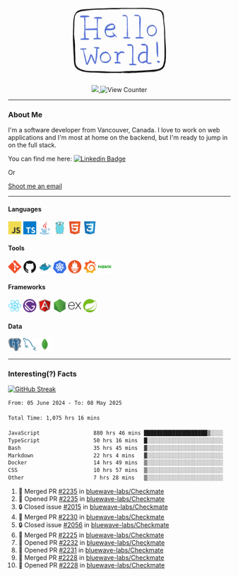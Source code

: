 <div align="center">
    <img src="./img/hello_world.webp" height="200px" width="">
    <div>
        <a href="https://www.linkedin.com/in/ajhollid">
            <img src="https://img.shields.io/badge/LinkedIn-blue"/>
        </a>
        <img src="https://komarev.com/ghpvc/?username=ajhollid&color=yellow" alt="View Counter">
    </div>
</div>

---

### About Me

I'm a software developer from Vancouver, Canada. I love to work on web applications and I'm most at home on the backend, but I'm ready to jump in on the full stack.

You can find me here: [![Linkedin Badge](https://img.shields.io/badge/-ajhollid-blue?style=flat&logo=Linkedin&logoColor=white)](https://www.linkedin.com/in/ajhollid)

Or

[Shoot me an email](mailto:ajhollid@gmail.com)

---

#### Languages

<div>
    <img src="./img/devicons/javascript-original.svg" width=30 height=30 alt="JavaScript">
    <img src="/img/devicons/typescript-original.svg" width=30 height=30 alt="TypeScript">
    <img src="./img/devicons/java-original.svg" width=30 height=30 alt="Java">
    <img src="./img/devicons/go-original.svg" width=30 height=30 alt="Golang">
    <img src="./img/devicons/html5-original.svg" width=30 height=30 alt="HTML 5">
    <img src="./img/devicons/css3-original.svg" width=30 height=30 alt="CSS 3">
</div>

#### Tools

<div>
    <img src="./img/devicons/git-original.svg" width=30 height=30 alt="Git">
    <img src="./img/devicons/github-original.svg" width=30 height=30 alt="Github">
    <img src="./img/devicons/docker-original.svg" width=30 
    height=30 alt="Docker">
    <img src="./img/devicons/kubernetes-original.svg" width=30 height=30 alt="K8">
    <img src="./img/devicons/prometheus-original.svg" width=30 height=30 alt="Prometheus">
    <img src="./img/devicons/grafana-original.svg" width=30 height=30 alt="Grafana">
    <img src="./img/devicons/nginx-original.svg" width=30 height=30 alt="Nginx">
</div>

#### Frameworks

<div>
    <img src="./img/devicons/react-original.svg" width=30 height=30 alt="React">
    <img src="./img/devicons/gatsby-original.svg" width=30 height=30 alt="Gatsby">
    <img src="./img/devicons/angularjs-original.svg" width=30 height=30 alt="AngularJS">
    <img src="./img/devicons/nodejs-original.svg" width=30 height=30 alt="NodeJS">
    <img src="./img/devicons/express-original.svg" width=30 height=30 alt="Express">
    <img src="./img/devicons/spring-original.svg" width=30 height=30 alt="Spring">
</div>

#### Data

<div>
    <img src="./img/devicons/postgresql-original.svg" width=30 height=30 alt="Postgresql">
    <img src="./img/devicons/mysql-original.svg" width=30 height=30 alt="Mysql">
    <img src="./img/devicons/mongodb-original.svg" width=30 height=30 alt="MongoDB">
</div>

---

### Interesting(?) Facts

[![GitHub Streak](http://github-readme-streak-stats.herokuapp.com?user=ajhollid)](https://git.io/streak-stats)

 <!--START_SECTION:waka-->

```txt
From: 05 June 2024 - To: 08 May 2025

Total Time: 1,075 hrs 16 mins

JavaScript                 880 hrs 46 mins ████████████████████▒░░░░   81.35 %
TypeScript                 50 hrs 16 mins  █░░░░░░░░░░░░░░░░░░░░░░░░   04.64 %
Bash                       35 hrs 45 mins  ▓░░░░░░░░░░░░░░░░░░░░░░░░   03.30 %
Markdown                   22 hrs 4 mins   ▓░░░░░░░░░░░░░░░░░░░░░░░░   02.04 %
Docker                     14 hrs 49 mins  ▒░░░░░░░░░░░░░░░░░░░░░░░░   01.37 %
CSS                        10 hrs 57 mins  ▒░░░░░░░░░░░░░░░░░░░░░░░░   01.01 %
Other                      7 hrs 28 mins   ▒░░░░░░░░░░░░░░░░░░░░░░░░   00.69 %
```

<!--END_SECTION:waka-->


<!--START_SECTION:activity-->
1. 🎉 Merged PR [#2235](https://github.com/bluewave-labs/Checkmate/pull/2235) in [bluewave-labs/Checkmate](https://github.com/bluewave-labs/Checkmate)
2. 💪 Opened PR [#2235](https://github.com/bluewave-labs/Checkmate/pull/2235) in [bluewave-labs/Checkmate](https://github.com/bluewave-labs/Checkmate)
3. 🔒 Closed issue [#2015](https://github.com/bluewave-labs/Checkmate/issues/2015) in [bluewave-labs/Checkmate](https://github.com/bluewave-labs/Checkmate)
4. 🎉 Merged PR [#2230](https://github.com/bluewave-labs/Checkmate/pull/2230) in [bluewave-labs/Checkmate](https://github.com/bluewave-labs/Checkmate)
5. 🔒 Closed issue [#2056](https://github.com/bluewave-labs/Checkmate/issues/2056) in [bluewave-labs/Checkmate](https://github.com/bluewave-labs/Checkmate)
6. 🎉 Merged PR [#2225](https://github.com/bluewave-labs/Checkmate/pull/2225) in [bluewave-labs/Checkmate](https://github.com/bluewave-labs/Checkmate)
7. 💪 Opened PR [#2232](https://github.com/bluewave-labs/Checkmate/pull/2232) in [bluewave-labs/Checkmate](https://github.com/bluewave-labs/Checkmate)
8. 💪 Opened PR [#2231](https://github.com/bluewave-labs/Checkmate/pull/2231) in [bluewave-labs/Checkmate](https://github.com/bluewave-labs/Checkmate)
9. 🎉 Merged PR [#2228](https://github.com/bluewave-labs/Checkmate/pull/2228) in [bluewave-labs/Checkmate](https://github.com/bluewave-labs/Checkmate)
10. 💪 Opened PR [#2228](https://github.com/bluewave-labs/Checkmate/pull/2228) in [bluewave-labs/Checkmate](https://github.com/bluewave-labs/Checkmate)
<!--END_SECTION:activity-->
